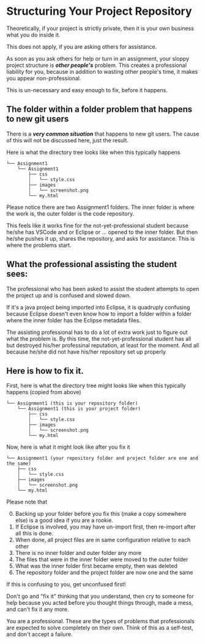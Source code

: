 # Structuring Your Project Repository

Theoretically, if your project is strictly private, then it is your own business what you do inside it.

This does not apply, if you are asking others for assistance.

As soon as you ask others for help or turn in an assignment, your sloppy project structure is _**other people's**_ problem. This creates a professional liability for you, because in addition to wasting other people's time, it makes you appear non-professional.

This is un-necessary and easy enough to fix, before it happens.

## The folder within a folder problem that happens to new git users

There is a _**very common situation**_ that happens to new git users. The cause of this will not be discussed here, just the result.

Here is what the directory tree looks like when this typically happens

```
└── Assignment1
    └── Assignment1
        ├── css
        │   └── style.css
        ├── images
        │   └── screenshot.png
        └── my.html
```

Please notice there are two Assignment1 folders. The inner folder is where the work is, the outer folder is the code repository.

This feels like it works fine for the not-yet-professional student because he/she has VSCode and or Eclipse or ... opened to the inner folder. But then he/she pushes it up, shares the repository, and asks for assistance. This is where the problems start.

## What the professional assisting the student sees:

The professional who has been asked to assist the student attempts to open the project up and is confused and slowed down.

If it's a java project being imported into Eclipse, it is quadruply confusing because Eclipse doesn't even know how to import a folder within a folder where the inner folder has the Eclipse metadata files.

The assisting professional has to do a lot of extra work just to figure out what the problem is. By this time, the not-yet-professional student has all but destroyed his/her professinal reputation, at least for the moment. And all because he/she did not have his/her repository set up properly.

## Here is how to fix it.

First, here is what the directory tree might looks like when this typically happens (copied from above)

```
└── Assignment1 (this is your repository folder)
    └── Assignment1 (this is your project folder)
        ├── css
        │   └── style.css
        ├── images
        │   └── screenshot.png
        └── my.html
```

Now, here is what it might look like after you fix it

```
└── Assignment1 (your repository folder and project folder are one and the same)
    ├── css
    │   └── style.css
    ├── images
    │   └── screenshot.png
    └── my.html
```

Please note that

0. Backing up your folder before you fix this (make a copy somewhere else) is a good idea if you are a rookie.
0. If Eclipse is involved, you may have un-import first, then re-import after all this is done. 
1. When done, all project files are in same configuration relative to each other
2. There is no inner folder and outer folder any more
3. The files that were in the inner folder were moved to the outer folder
4. What was the inner folder first became empty, then was deleted
5. The repository folder and the project folder are now one and the same

If this is confusing to you, get unconfused first!

Don't go and "fix it" thinking that you understand, then cry to someone for help because you acted before you thought things through, made a mess, and can't fix it any more.

You are a professional. These are the types of problems that professionals are expected to solve completely on their own. Think of this as a self-test, and don't accept a failure.